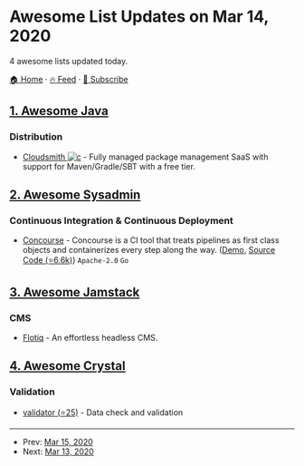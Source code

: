 # Awesome List Updates on Mar 14, 2020

4 awesome lists updated today.

[🏠 Home](/README.md) · [🔥 Feed](https://test.trackawesomelist.com/feed.xml) · [📮 Subscribe](https://trackawesomelist.us17.list-manage.com/subscribe?u=d2f0117aa829c83a63ec63c2f&id=36a103854c)



## [1. Awesome Java](/content/akullpp/awesome-java/README.md)

### Distribution

*   [Cloudsmith ![c](https://cdn.rawgit.com/akullpp/23246ca832bda82bb505230bf3538e2a/raw/d9bcdb769bf025292f9c6bc1290f01f1fcd1f864/commercial.svg)](https://cloudsmith.io) - Fully managed package management SaaS with support for Maven/Gradle/SBT with a free tier.

## [2. Awesome Sysadmin](/content/awesome-foss/awesome-sysadmin/README.md)

### Continuous Integration & Continuous Deployment

*   [Concourse](https://concourse-ci.org/) - Concourse is a CI tool that treats pipelines as first class objects and containerizes every step along the way. ([Demo](https://ci.concourse-ci.org/), [Source Code (⭐6.6k)](https://github.com/concourse/concourse)) `Apache-2.0` `Go`

## [3. Awesome Jamstack](/content/automata/awesome-jamstack/README.md)

### CMS

*   [Flotiq](https://flotiq.com) - An effortless headless CMS.

## [4. Awesome Crystal](/content/veelenga/awesome-crystal/README.md)

### Validation

*   [validator (⭐25)](https://github.com/Nicolab/crystal-validator) - Data check and validation

---

- Prev: [Mar 15, 2020](/content/2020/03/15/README.md)
- Next: [Mar 13, 2020](/content/2020/03/13/README.md)